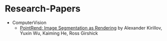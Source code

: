 # Research-Papers

- ComputerVision
  - [PointRend: Image Segmentation as Rendering](./ComputerVision/PointRend.pdf) by Alexander Kirillov, Yuxin Wu, Kaiming He, Ross Girshick

